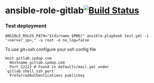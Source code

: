 # ansible-role-gitlab[![Build Status](https://ci.depode.com/api/badges/danihodovic/ansible-role-gitlab/status.svg)](https://ci.depode.com/danihodovic/ansible-role-gitlab)

### Test deployment

```
ANSIBLE_ROLES_PATH="$(dirname $PWD)" ansible-playbook test.yml -i '<server_ip>,' -u root -e no_log=false
```

To use git+ssh configure your ssh config file
```
Host gitlab.ipdop.com
  Hostname gitlab.ipdop.com
  Port 22222 # Found in defaults/mail.yml under `gitlab_shell_ssh_port`
  PreferredAuthentications publickey
```
